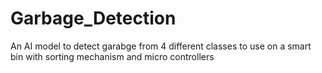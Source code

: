 # Garbage_Detection
An AI model to detect garabge from 4 different classes to use on a smart bin with sorting mechanism and micro controllers

